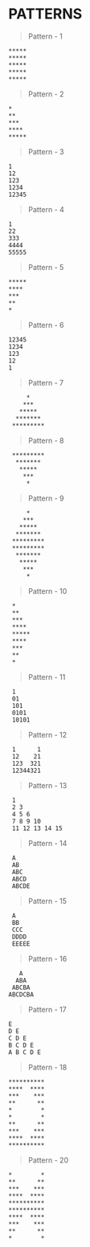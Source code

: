 # PATTERNS

> Pattern - 1
```
*****
*****
*****
*****
*****
```

> Pattern - 2
```
*
**
***
****
*****
```
> Pattern - 3
```
1
12
123
1234
12345
```

> Pattern - 4
```
1
22
333
4444
55555
```
> Pattern - 5
```
*****
****
***
**
*
```
> Pattern - 6
```
12345
1234
123
12
1
```
> Pattern - 7
```
     *       
    ***
   *****
  *******
 *********
```
> Pattern - 8
```
 *********
  *******
   *****
    ***
     *
```
> Pattern - 9
```
     *
    ***
   *****
  *******
 *********
 *********
  *******
   *****
    ***
     *
```
> Pattern - 10
```
 *
 **
 ***
 ****
 *****
 ****
 ***
 **
 *
```
> Pattern - 11
```
 1
 01
 101
 0101
 10101
```
> Pattern - 12
```
 1      1
 12    21
 123  321
 12344321
```
> Pattern - 13
```
 1 
 2 3 
 4 5 6 
 7 8 9 10 
 11 12 13 14 15 
```
> Pattern - 14
```
 A
 AB
 ABC
 ABCD
 ABCDE
```
> Pattern - 15
```
 A
 BB
 CCC
 DDDD
 EEEEE
```

> Pattern - 16
```
   A
  ABA
 ABCBA
ABCDCBA
```

> Pattern - 17
```
E 
D E 
C D E 
B C D E 
A B C D E 
```

> Pattern - 18
```
**********
****  ****
***    ***
**      **
*        *
*        *
**      **
***    ***
****  ****
**********
```

> Pattern - 20
```
*        *
**      **
***    ***
****  ****
**********
**********
****  ****
***    ***
**      **
*        *
```